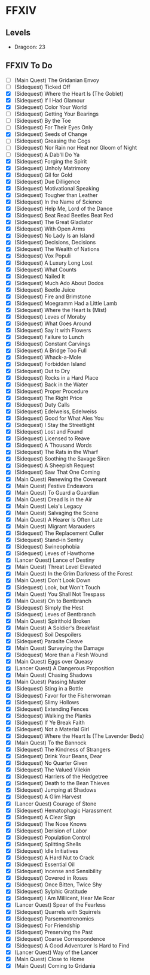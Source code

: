 # FFXIV

## Levels

- Dragoon: 23

## FFXIV To Do

- [ ] (Main Quest) The Gridanian Envoy
- [ ] (Sidequest) Ticked Off
- [x] (Sidequest) Where the Heart Is (The Goblet)
- [x] (Sidequest) If I Had Glamour
- [x] (Sidequest) Color Your World
- [ ] (Sidequest) Getting Your Bearings
- [ ] (Sidequest) By the Toe
- [ ] (Sidequest) For Their Eyes Only
- [x] (Sidequest) Seeds of Change
- [ ] (Sidequest) Greasing the Cogs
- [ ] (Sidequest) Nor Rain nor Heat nor Gloom of Night
- [ ] (Sidequest) A Dab'll Do Ya
- [x] (Sidequest) Forging the Spirit
- [x] (Sidequest) Unholy Matrimony
- [x] (Sidequest) Gil for Gold
- [x] (Sidequest) Due Dilligence
- [x] (Sidequest) Motivational Speaking
- [x] (Sidequest) Tougher than Leather
- [x] (Sidequest) In the Name of Science
- [x] (Sidequest) Help Me, Lord of the Dance
- [x] (Sidequest) Beat Read Beetles Beat Red
- [x] (Sidequest) The Great Gladiator
- [x] (Sidequest) With Open Arms
- [x] (Sidequest) No Lady Is an Island
- [x] (Sidequest) Decisions, Decisions
- [x] (Sidequest) The Wealth of Nations
- [x] (Sidequest) Vox Populi
- [x] (Sidequest) A Luxury Long Lost
- [x] (Sidequest) What Counts
- [x] (Sidequest) Nailed It
- [x] (Sidequest) Much Ado About Dodos
- [x] (Sidequest) Beetle Juice
- [x] (Sidequest) Fire and Brimstone
- [x] (Sidequest) Moegramm Had a Little Lamb
- [x] (Sidequest) Where the Heart Is (Mist)
- [x] (Sidequest) Leves of Moraby
- [x] (Sidequest) What Goes Around
- [x] (Sidequest) Say It with Flowers
- [x] (Sidequest) Failure to Lunch
- [x] (Sidequest) Constant Carvings
- [x] (Sidequest) A Bridge Too Full
- [x] (Sidequest) Whack-a-Mole
- [x] (Sidequest) Forbidden Island
- [x] (Sidequest) Out to Dry
- [x] (Sidequest) Rocks in a Hard Place
- [x] (Sidequest) Back in the Water
- [x] (Sidequest) Proper Procedure
- [x] (Sidequest) The Right Price
- [x] (Sidequest) Duty Calls
- [x] (Sidequest) Edelweiss, Edelweiss
- [x] (Sidequest) Good for What Ales You
- [x] (Sidequest) I Stay the Streetlight
- [x] (Sidequest) Lost and Found
- [x] (Sidequest) Licensed to Reave
- [x] (Sidequest) A Thousand Words
- [x] (Sidequest) The Rats in the Wharf
- [x] (Sidequest) Soothing the Savage Siren
- [x] (Sidequest) A Sheepish Request
- [x] (Sidequest) Saw That One Coming
- [x] (Main Quest) Renewing the Covenant
- [x] (Main Quest) Festive Endeavors
- [x] (Main Quest) To Guard a Guardian
- [x] (Main Quest) Dread Is in the Air
- [x] (Main Quest) Leia's Legacy
- [x] (Main Quest) Salvaging the Scene
- [x] (Main Quest) A Hearer Is Often Late
- [x] (Main Quest) Migrant Marauders
- [x] (Sidequest) The Replacement Culler
- [x] (Sidequest) Stand-in Sentry
- [x] (Sidequest) Swineophobia
- [x] (Sidequest) Leves of Hawthorne
- [x] (Lancer Quest) Lance of Destiny
- [x] (Main Quest) Threat Level Elevated
- [x] (Main Quest) In the Grim Darkness of the Forest
- [x] (Main Quest) Don't Look Down
- [x] (Sidequest) Look, but Won't Touch
- [x] (Main Quest) You Shall Not Trespass
- [x] (Main Quest) On to Bentbranch
- [x] (Sidequest) Simply the Hest
- [x] (Sidequest) Leves of Bentbranch
- [x] (Main Quest) Spirithold Broken
- [x] (Main Quest) A Soldier's Breakfast
- [x] (Sidequest) Soil Despoilers
- [x] (Sidequest) Parasite Cleave
- [x] (Main Quest) Surveying the Damage
- [x] (Sidequest) More than a Flesh Wound
- [x] (Main Quest) Eggs over Queasy
- [x] (Lancer Quest) A Dangerous Proposition
- [x] (Main Quest) Chasing Shadows
- [x] (Main Quest) Passing Muster
- [x] (Sidequest) Sting in a Bottle
- [x] (Sidequest) Favor for the Fisherwoman
- [x] (Sidequest) Slimy Hollows
- [x] (Sidequest) Extending Fences
- [x] (Sidequest) Walking the Planks
- [x] (Sidequest) If Ye Break Faith
- [x] (Sidequest) Not a Material Girl
- [x] (Sidequest) Where the Heart Is (The Lavender Beds)
- [x] (Main Quest) To the Bannock
- [x] (Sidequest) The Kindness of Strangers
- [x] (Sidequest) Drink Your Beans, Dear
- [x] (Sidequest) No Quarter Given
- [x] (Sidequest) The Valued Vilekin
- [x] (Sidequest) Harriers of the Hedgetree
- [x] (Sidequest) Death to the Bean Thieves
- [x] (Sidequest) Jumping at Shadows
- [x] (Sidequest) A Glim Harvest
- [x] (Lancer Quest) Courage of Stone
- [x] (Sidequest) Hematophagic Harassment
- [x] (Sidequest) A Clear Sign
- [x] (Sidequest) The Nose Knows
- [x] (Sidequest) Derision of Labor
- [x] (Sidequest) Population Control
- [x] (Sidequest) Splitting Shells
- [x] (Sidequest) Idle Initiatives
- [x] (Sidequest) A Hard Nut to Crack
- [x] (Sidequest) Essential Oil
- [x] (Sidequest) Incense and Sensibility
- [x] (Sidequest) Covered in Roses
- [x] (Sidequest) Once Bitten, Twice Shy
- [x] (Sidequest) Sylphic Gratitude
- [x] (Sidequest) I Am Millicent, Hear Me Roar
- [x] (Lancer Quest) Spear of the Fearless
- [x] (Sidequest) Quarrels with Squirrels
- [x] (Sidequest) Parsemontrenomics
- [x] (Sidequest) For Friendship
- [x] (Sidequest) Preserving the Past
- [x] (Sidequest) Coarse Correspondence
- [x] (Sidequest) A Good Adventurer Is Hard to Find
- [x] (Lancer Quest) Way of the Lancer
- [x] (Main Quest) Close to Home
- [x] (Main Quest) Coming to Gridania
